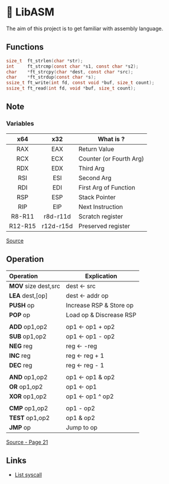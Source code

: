 # 🧬 LibASM
The aim of this project is to get familiar with assembly language. 

## Functions
```C
size_t  ft_strlen(char *str);
int     ft_strcmp(const char *s1, const char *s2);
char    *ft_strcpy(char *dest, const char *src);
char    *ft_strdup(const char *s);
ssize_t ft_write(int fd, const void *buf, size_t count);
ssize_t ft_read(int fd, void *buf, size_t count);
```

## Note
### Variables
| x64     | x32       | What is ?               |
|:-------:|:---------:|-------------------------|
| RAX     | EAX       | Return Value            |
| RCX     | ECX       | Counter (or Fourth Arg) |
| RDX     | EDX       | Third Arg               | 
| RSI     | ESI       | Second Arg              |
| RDI     | EDI       | First Arg of Function   |
| RSP     | ESP       | Stack Pointer           |
| RIP     | EIP       | Next Instruction        |
| R8-R11  | r8d-r11d  | Scratch register        |
| R12-R15 | r12d-r15d | Preserved register      |

[Source](https://www.cs.uaf.edu/2017/fall/cs301/lecture/09_11_registers.html)

## Operation
| Operation             | Explication             |
|:----------------------|-------------------------|
| **MOV** size dest,src | dest ← src              |
| **LEA** dest,\[op\]   | dest ← addr op          |
| **PUSH** op           | Increase RSP & Store op |
| **POP** op            | Load op & Discrease RSP |
|                       |                         |
| **ADD** op1,op2       | op1 ← op1 + op2         |
| **SUB** op1,op2       | op1 ← op1 - op2         |
| **NEG** reg           | reg ← -reg              |
| **INC** reg           | reg ← reg + 1           |
| **DEC** reg           | reg ← reg - 1           |
|                       |                         |
| **AND** op1,op2       | op1 ← op1 & op2         |
| **OR**  op1,op2       | op1 ← op1 | op2         |
| **XOR** op1,op2       | op1 ← op1 ^ op2         |
|                       |                         |
| **CMP** op1,op2       | op1 - op2               |
| **TEST** op1,op2      | op1 & op2               |
| **JMP** op            | Jump to op              |

[Source - Page 21](https://www.lacl.fr/tan/asm)

## Links
- [List syscall](https://blog.rchapman.org/posts/Linux_System_Call_Table_for_x86_64/)
